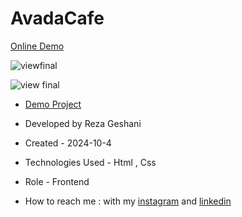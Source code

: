 # AvadaCafe
<a href="https://rezageshaniweb.github.io/AvadaCafe/">Online Demo</a>


![viewfinal]()

![view final]()

- [Demo Project](https://rezageshaniweb.github.io/AvadaCafe/)

- Developed by Reza Geshani

- Created - 2024-10-4

- Technologies Used - Html , Css

- Role - Frontend

- How to reach me : with my [instagram](https://www.instagram.com/rezageshani_web) and [linkedin](http://www.linkedin.com/in/reza-geshani-web)
